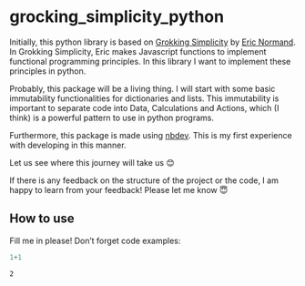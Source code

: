grocking_simplicity_python
================

<!-- WARNING: THIS FILE WAS AUTOGENERATED! DO NOT EDIT! -->

Initially, this python library is based on [Grokking
Simplicity](https://www.manning.com/books/grokking-simplicity) by [Eric
Normand](https://ericnormand.me). In Grokking Simplicity, Eric makes
Javascript functions to implement functional programming principles. In
this library I want to implement these principles in python.

Probably, this package will be a living thing. I will start with some
basic immutability functionalities for dictionaries and lists. This
immutability is important to separate code into Data, Calculations and
Actions, which (I think) is a powerful pattern to use in python
programs.

Furthermore, this package is made using [nbdev](https://nbdev.fast.ai).
This is my first experience with developing in this manner.

Let us see where this journey will take us 😊

If there is any feedback on the structure of the project or the code, I
am happy to learn from your feedback! Please let me know 😇

## How to use

Fill me in please! Don’t forget code examples:

``` python
1+1
```

    2
